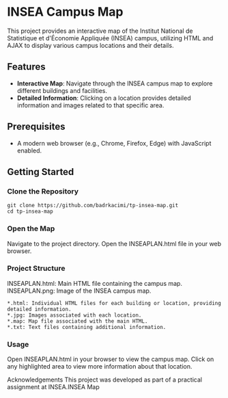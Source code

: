 # INSEA Campus Map

This project provides an interactive map of the Institut National de Statistique et d'Économie Appliquée (INSEA) campus, utilizing HTML and AJAX to display various campus locations and their details.

## Features

- **Interactive Map**: Navigate through the INSEA campus map to explore different buildings and facilities.
- **Detailed Information**: Clicking on a location provides detailed information and images related to that specific area.

## Prerequisites

- A modern web browser (e.g., Chrome, Firefox, Edge) with JavaScript enabled.

## Getting Started

### Clone the Repository

```
git clone https://github.com/badrkacimi/tp-insea-map.git
cd tp-insea-map
```

### Open the Map

Navigate to the project directory.
Open the INSEAPLAN.html file in your web browser.

### Project Structure
INSEAPLAN.html: Main HTML file containing the campus map.
INSEAPLAN.png: Image of the INSEA campus map.
```
*.html: Individual HTML files for each building or location, providing detailed information.
*.jpg: Images associated with each location.
*.map: Map file associated with the main HTML.
*.txt: Text files containing additional information.
```
### Usage
Open INSEAPLAN.html in your browser to view the campus map.
Click on any highlighted area to view more information about that location.

Acknowledgements
This project was developed as part of a practical assignment at INSEA.INSEA Map
